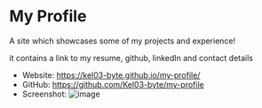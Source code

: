 # My Profile

A site which showcases some of my projects and experience!

it contains a link to my resume, github, linkedIn and contact details


* Website: https://kel03-byte.github.io/my-profile/
* GitHub: https://github.com/Kel03-byte/my-profile
* Screenshot: ![image](https://user-images.githubusercontent.com/74966801/115982390-299d8580-a5cd-11eb-9470-f4d48e51e6f6.png)
